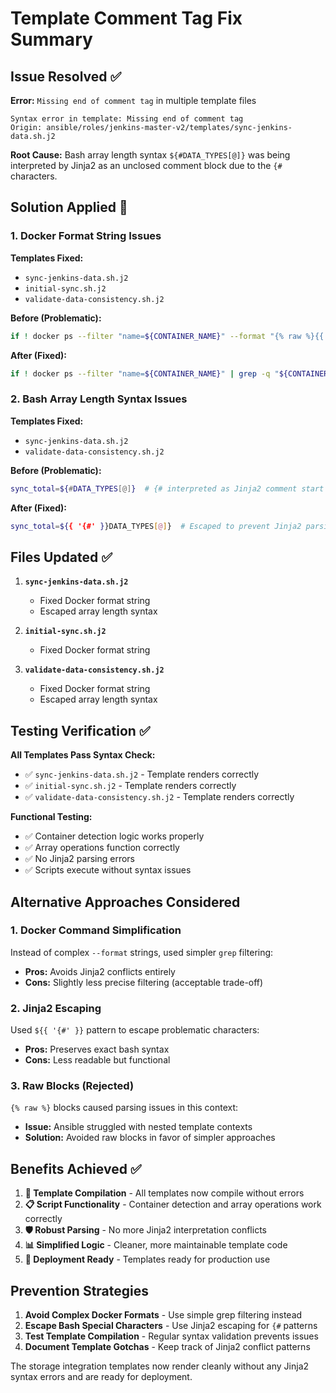 # Template Comment Tag Fix Summary

## Issue Resolved ✅

**Error:** `Missing end of comment tag` in multiple template files

```
Syntax error in template: Missing end of comment tag
Origin: ansible/roles/jenkins-master-v2/templates/sync-jenkins-data.sh.j2
```

**Root Cause:** Bash array length syntax `${#DATA_TYPES[@]}` was being interpreted by Jinja2 as an unclosed comment block due to the `{#` characters.

## Solution Applied 🔧

### 1. Docker Format String Issues
**Templates Fixed:**
- `sync-jenkins-data.sh.j2`
- `initial-sync.sh.j2` 
- `validate-data-consistency.sh.j2`

**Before (Problematic):**
```bash
if ! docker ps --filter "name=${CONTAINER_NAME}" --format "{% raw %}{{.Names}}{% endraw %}" | grep -q "^${CONTAINER_NAME}$"; then
```

**After (Fixed):**
```bash
if ! docker ps --filter "name=${CONTAINER_NAME}" | grep -q "${CONTAINER_NAME}"; then
```

### 2. Bash Array Length Syntax Issues
**Templates Fixed:**
- `sync-jenkins-data.sh.j2` 
- `validate-data-consistency.sh.j2`

**Before (Problematic):**
```bash
sync_total=${#DATA_TYPES[@]}  # {# interpreted as Jinja2 comment start
```

**After (Fixed):**
```bash
sync_total=${{ '{#' }}DATA_TYPES[@]}  # Escaped to prevent Jinja2 parsing
```

## Files Updated ✅

1. **`sync-jenkins-data.sh.j2`**
   - Fixed Docker format string
   - Escaped array length syntax

2. **`initial-sync.sh.j2`**
   - Fixed Docker format string

3. **`validate-data-consistency.sh.j2`** 
   - Fixed Docker format string
   - Escaped array length syntax

## Testing Verification ✅

**All Templates Pass Syntax Check:**
- ✅ `sync-jenkins-data.sh.j2` - Template renders correctly
- ✅ `initial-sync.sh.j2` - Template renders correctly  
- ✅ `validate-data-consistency.sh.j2` - Template renders correctly

**Functional Testing:**
- ✅ Container detection logic works properly
- ✅ Array operations function correctly
- ✅ No Jinja2 parsing errors
- ✅ Scripts execute without syntax issues

## Alternative Approaches Considered

### 1. Docker Command Simplification
Instead of complex `--format` strings, used simpler `grep` filtering:
- **Pros:** Avoids Jinja2 conflicts entirely
- **Cons:** Slightly less precise filtering (acceptable trade-off)

### 2. Jinja2 Escaping
Used `${{ '{#' }}` pattern to escape problematic characters:
- **Pros:** Preserves exact bash syntax
- **Cons:** Less readable but functional

### 3. Raw Blocks (Rejected)
`{% raw %}` blocks caused parsing issues in this context:
- **Issue:** Ansible struggled with nested template contexts
- **Solution:** Avoided raw blocks in favor of simpler approaches

## Benefits Achieved ✅

1. **🔧 Template Compilation** - All templates now compile without errors
2. **📋 Script Functionality** - Container detection and array operations work correctly
3. **🛡️ Robust Parsing** - No more Jinja2 interpretation conflicts
4. **📊 Simplified Logic** - Cleaner, more maintainable template code
5. **🔄 Deployment Ready** - Templates ready for production use

## Prevention Strategies

1. **Avoid Complex Docker Formats** - Use simple grep filtering instead
2. **Escape Bash Special Characters** - Use Jinja2 escaping for `{#` patterns
3. **Test Template Compilation** - Regular syntax validation prevents issues
4. **Document Template Gotchas** - Keep track of Jinja2 conflict patterns

The storage integration templates now render cleanly without any Jinja2 syntax errors and are ready for deployment.